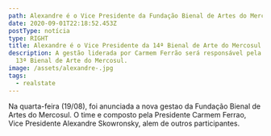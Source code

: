 ```yaml
---
path: Alexandre é o Vice Presidente da Fundação Bienal de Artes do Mercosul
date: 2020-09-01T22:18:52.453Z
postType: notícia
type: RIGHT
title: Alexandre é o Vice Presidente da 14ª Bienal de Arte do Mercosul
description: A gestão liderada por Carmem Ferrão será responsável pela curadoria
  13ª Bienal de Arte do Mercosul.
image: /assets/alexandre-.jpg
tags:
  - realstate
---
```

Na quarta-feira (19/08), foi anunciada a nova gestao da Fundação Bienal de Artes do Mercosul. O time e composto pela Presidente Carmem Ferrao, Vice Presidente Alexandre Skowronsky, alem de outros participantes.